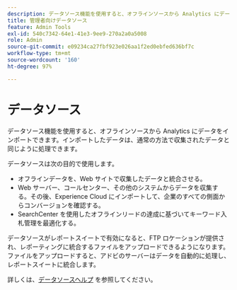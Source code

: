 ```yaml
---
description: データソース機能を使用すると、オフラインソースから Analytics にデータをインポートできます。インポートしたデータは、通常の方法で収集されたデータと同じように処理できます。
title: 管理者向けデータソース
feature: Admin Tools
exl-id: 540c7342-64e1-41e3-9ee9-270a2a0a5008
role: Admin
source-git-commit: e09234ca27fbf923e026aa1f2ed0ebfed636bf7c
workflow-type: tm+mt
source-wordcount: '160'
ht-degree: 97%

---
```



# データソース

データソース機能を使用すると、オフラインソースから Analytics にデータをインポートできます。インポートしたデータは、通常の方法で収集されたデータと同じように処理できます。

データソースは次の目的で使用します。

* オフラインデータを、Web サイトで収集したデータと統合させる。
* Web サーバー、コールセンター、その他のシステムからデータを収集する。その後、Experience Cloud にインポートして、企業のすべての側面からコンバージョンを確認する。
* SearchCenter を使用したオフラインリードの達成に基づいてキーワード入札管理を最適化する。

データソースがレポートスイートで有効になると、FTP ロケーションが提供され、レポーティングに統合するファイルをアップロードできるようになります。ファイルをアップロードすると、アドビのサーバーはデータを自動的に処理し、レポートスイートに統合します。

詳しくは、[データソースヘルプ](/help/import/data-sources/overview.md) を参照してください。
